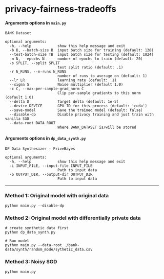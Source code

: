 # privacy-fairness-tradeoffs


#### Arguments options in `main.py`
```
BANK Dataset

optional arguments:
  -h, --help            show this help message and exit
  -b B, --batch-size B  input batch size for training (default: 128)
  --test-batch-size TB  input batch size for testing (default: 1024)
  -n N, --epochs N      number of epochs to train (default: 20)
  -s SPLIT, --split SPLIT
                        test split ratio (default: .1)
  -r N_RUNS, --n-runs N_RUNS
                        number of runs to average on (default: 1)
  --lr LR               learning rate (default: .1)
  --sigma S             Noise multiplier (default 1.0)
  -c C, --max-per-sample-grad_norm C
                        Clip per-sample gradients to this norm (default 1.0)
  --delta D             Target delta (default: 1e-5)
  --device DEVICE       GPU ID for this process (default: 'cuda')
  --save-model          Save the trained model (default: false)
  --disable-dp          Disable privacy training and just train with vanilla SGD
  --data-root DATA_ROOT
                        Where BANK_DATASET is/will be stored
```


#### Arguments options in `dp_data_synth.py`
```
DP Data Synthesizer - PriveBayes

optional arguments:
  -h, --help            show this help message and exit
  -i INPUT_FILE, --input-file INPUT_FILE
                        Path to input data
  -o OUTPUT_DIR, --output-dir OUTPUT_DIR
                        Path to input data

```

---

### Method 1: Original model with original data
```
python main.py --disable-dp
```

### Method 2: Original model with differentially private data
```
# create synthetic data first
python dp_data_synth.py

# Run model
python main.py --data-root ./bank-data/synth/random_mode/sythetic_data.csv
```

### Method 3: Noisy SGD
```
python main.py
```
